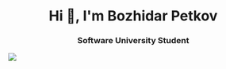 <h1 align="center">Hi 👋, I'm Bozhidar Petkov</h1>
<h3 align="center">Software University Student</h3>
<a align="left" href="https://github.com/BozhidarPetkov/github-readme-stats"><img align="left" src="https://github-readme-stats.vercel.app/api/top-langs/?username=BozhidarPetkov&theme=midnight-purple" style="max-width: 100%;">
  </a>
